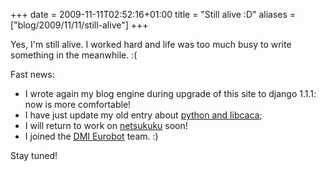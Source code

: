 +++
date = 2009-11-11T02:52:16+01:00
title = "Still alive :D"
aliases = ["blog/2009/11/11/still-alive"]
+++

Yes, I'm still alive. I worked hard and life was too much busy to write
something in the meanwhile. :(

Fast news:

 * I  wrote again my blog engine during upgrade of this site to django 1.1.1:
   now is more comfortable!
 * I have just update my old entry about [python and libcaca](@/blog/playing-with-ctypes-and-libcaca.md);
 * I will return to work on [netsukuku](http://www.netsukuku.org/) soon!
 * I joined the [DMI Eurobot](http://eurobot.dmi.unict.it/) team. :)

Stay tuned!
